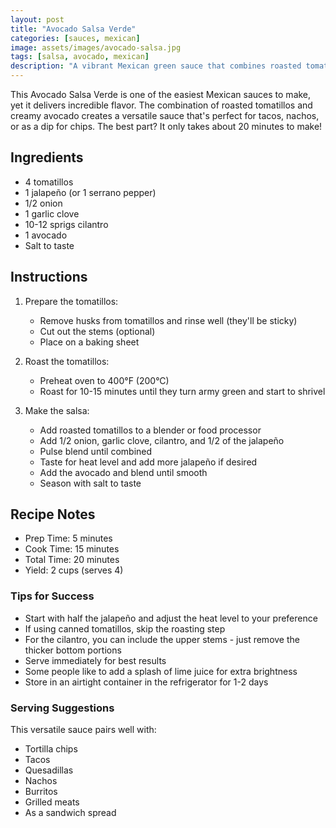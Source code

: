 ```yaml
---
layout: post
title: "Avocado Salsa Verde"
categories: [sauces, mexican]
image: assets/images/avocado-salsa.jpg
tags: [salsa, avocado, mexican]
description: "A vibrant Mexican green sauce that combines roasted tomatillos with creamy avocado for an incredibly versatile condiment that's both easy to make and packed with flavor."
---
```


This Avocado Salsa Verde is one of the easiest Mexican sauces to make, yet it delivers incredible flavor. The combination of roasted tomatillos and creamy avocado creates a versatile sauce that's perfect for tacos, nachos, or as a dip for chips. The best part? It only takes about 20 minutes to make!

## Ingredients

- 4 tomatillos
- 1 jalapeño (or 1 serrano pepper)
- 1/2 onion
- 1 garlic clove
- 10-12 sprigs cilantro
- 1 avocado
- Salt to taste

## Instructions

1. Prepare the tomatillos:
   - Remove husks from tomatillos and rinse well (they'll be sticky)
   - Cut out the stems (optional)
   - Place on a baking sheet

2. Roast the tomatillos:
   - Preheat oven to 400°F (200°C)
   - Roast for 10-15 minutes until they turn army green and start to shrivel

3. Make the salsa:
   - Add roasted tomatillos to a blender or food processor
   - Add 1/2 onion, garlic clove, cilantro, and 1/2 of the jalapeño
   - Pulse blend until combined
   - Taste for heat level and add more jalapeño if desired
   - Add the avocado and blend until smooth
   - Season with salt to taste

## Recipe Notes

- Prep Time: 5 minutes
- Cook Time: 15 minutes
- Total Time: 20 minutes
- Yield: 2 cups (serves 4)

### Tips for Success

- Start with half the jalapeño and adjust the heat level to your preference
- If using canned tomatillos, skip the roasting step
- For the cilantro, you can include the upper stems - just remove the thicker bottom portions
- Serve immediately for best results
- Some people like to add a splash of lime juice for extra brightness
- Store in an airtight container in the refrigerator for 1-2 days

### Serving Suggestions

This versatile sauce pairs well with:
- Tortilla chips
- Tacos
- Quesadillas
- Nachos
- Burritos
- Grilled meats
- As a sandwich spread
